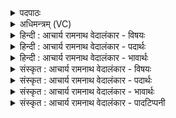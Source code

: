 <details><summary>पदपाठः</summary>

इ꣣न्धे꣢। रा꣡जा꣢꣯। सम्। अ꣣र्यः꣢। न꣡मो꣢꣯भिः। य꣡स्य꣢꣯। प्र꣡ती꣢꣯कम्। आ꣡हु꣢꣯तम्। आ। हु꣣तम्। घृते꣡न꣢। न꣡रः꣢꣯। ह꣣व्ये꣡भिः꣢। ई꣣डते। स꣣बा꣡धः꣢। स꣣। बा꣡धः꣢꣯। आ। अ꣣ग्निः꣢। अ꣡ग्र꣢꣯म्। उ꣣ष꣡सा꣢म्। अ꣣शोचि। ७०।
</details>

<details><summary>अधिमन्त्रम् (VC)</summary>

- अग्निः
- वसिष्ठो मैत्रावरुणिः
- त्रिष्टुप्
- धैवतः
- आग्नेयं काण्डम्
</details>

<details><summary>हिन्दी : आचार्य रामनाथ वेदालंकार - विषयः</summary>

अगले मन्त्र में यज्ञाग्नि के सादृश्य से परमात्माग्नि का विषय वर्णित है।
</details>

<details><summary>हिन्दी : आचार्य रामनाथ वेदालंकार - पदार्थः</summary>

पदार्थान्वयभाषाः -  प्रथम—यज्ञाग्नि के पक्ष में। (अर्यः) हवि-वहन के कर्म का स्वामी (राजा) वेदि में विराजमान यज्ञाग्नि (नमोभिः) सुगन्धित, मधुर, पुष्टिवर्धक और आरोग्यवर्द्धक हवि के अन्नों से (सम् इन्धे) भली-भाँति प्रदीप्त किया जाता है, (यस्य) जिस यज्ञाग्नि का (प्रतीकम्) ज्वाला-रूप मुख (घृतेन) घृत से (आहुतम्) आहुत होता है। (सबाधः) ऋत्विज (नरः) मनुष्य, उस यज्ञाग्नि का (हव्येभिः) हवियों से (ईडते) सत्कार करते हैं। (अग्निः) वह यज्ञाग्नि (उषसाम्) उषाओं के (अग्रम्) सामने (आ अशोचि) चारों ओर यज्ञवेदि में प्रदीप्त किया जाता है ॥ द्वितीय—परमात्मा के पक्ष में। (अर्यः) सबका स्वामी (राजा) सम्राट् परमात्मा (नमोभिः) नमस्कारों द्वारा (सम् इन्धे) हृदय में भली-भाँति प्रकाशित होता है, (यस्य) जिस परमात्मा का (प्रतीकम्) स्वरूप (घृतेन) तेज से (आहुतम्) व्याप्त है। (सबाधः) बाधाओं से आक्रान्त (नरः) मनुष्य (हव्येभिः) आत्म-समर्पण रूप हवियों से, उस परमात्मा की (ईडते) पूजा करते हैं। (अग्निः) वह परमात्मा (उषसाम्) उषाओं के (अग्रम्) आगे (आ अशोचि) उपासकों के हृदय में प्रदीप्त होता है। अभिप्राय यह है कि प्रभात काल में धारणा, ध्यान एवं समाधि के सुगम होने से हृदय में परमेश्वर के तेज का अनुभव सुलभ होता है ॥८॥ इस मन्त्र में श्लेषालङ्कार है। यज्ञाग्नि और परमेश्वराग्नि में उपमानोपमेयभाव व्यङ्ग्य है ॥८॥
</details>

<details><summary>हिन्दी : आचार्य रामनाथ वेदालंकार - भावार्थः</summary>

भावार्थभाषाः -  जैसे यज्ञवेदि में यज्ञाग्नि को हवियों से प्रदीप्त करते हैं, वैसे ही मनुष्यों को चाहिए कि हृदय में परमात्मा को नमस्कारों द्वारा प्रदीप्त करें ॥८॥
</details>

<details><summary>संस्कृत : आचार्य रामनाथ वेदालंकार - विषयः</summary>

अथ यज्ञाग्निसादृश्येन परमात्माग्निविषयमाह।
</details>

<details><summary>संस्कृत : आचार्य रामनाथ वेदालंकार - पदार्थः</summary>

पदार्थान्वयभाषाः -  प्रथमः—यज्ञाग्निपरः। (अर्यः) हविर्वहनकर्मणाम् ईश्वरः। ‘अर्यः स्वामिवैश्ययोः।’ अ० ३।१।३ इत्यनेन स्वाम्यर्थे निपातितः। (राजा) वेद्यां राजमानो यज्ञाग्निः (नमोभिः) सुगन्धिमिष्टपुष्ट्यारोग्यवर्धकैः हविष्यान्नैः। नमः इत्यन्ननाम। निघं० २।७। (सम् इन्धे२) सम्यक् प्रदीप्यते, (यस्य) यज्ञाग्नेः (प्रतीकम्) ज्वालारूपं मुखम् (घृतेन) आज्येन (आहुतम्) प्राप्ताहुति भवतीति शेषः। (सबाधः) ऋत्विजः। सबाध इति ऋत्विङ्नाम। निघं० २।१८ (नरः) मनुष्याः, तम् अग्निम् (हव्येभिः) हविर्भिः (ईडते) सत्कुर्वन्ति। (अग्निः) स यज्ञवह्निः (उषसाम्) उषःकालानाम् (अग्रम्) संमुखम् (आ अशोचि) आ समन्तात् यज्ञवेद्यां प्रदीप्यते। अजी॑जन॒न्त्सू॑र्यं य॒ज्ञम॒ग्निम्। ऋ० ७।७८।३ इत्युषसाम् अग्नेर्जननीरूपेण वर्णनात् ॥ अथ द्वितीयः—परमात्मपरः। (अर्यः) सर्वेषां स्वामी (राजा) सम्राट् परमात्मा (नमोभिः) नमस्कारैः (सम् इन्धे) हृदये सम्यक् प्रकाशते (यस्य) परमात्मनः (प्रतीकम्) स्वरूपम् (घृतेन) तेजसा। तेजो वै घृतम्। तै० सं० २।२।९।४। घृ क्षरणदीप्त्योः। (आहुतम्) व्याप्तं वर्तते। (सबाधः) बाधाभिभूताः। बाधते इति बात्, क्विपि रूपम्, तया सह विद्यमाना; सबाधः। (नरः) मनुष्याः। नृ शब्दस्य प्रथमाबहुवचने रूपम्। तं परमात्माग्निम् (हव्येभिः) हव्यैः, आत्मसमर्पणरूपहविर्भिः (ईडते) पूजयन्ति, बलं याचन्ते वा। ईडते याचन्ति स्तुवन्ति वर्द्धयन्ति पूजयन्तीति वा। निरु० ८।१। (अग्निः) स परमात्मा (उषसाम्) प्रभातवेलानाम् (अग्रम्) अग्रे (आ अशोचि) उपासकानां हृदये प्रदीप्यते। प्रभातकाले धारणाध्यानसमाधीनां सुकरत्वाद् हृदये परमेश्वरदीप्तेरनुभवः सुलभ एवेति भावः ॥८॥ अत्र श्लेषालङ्कारः। यज्ञाग्निपरमेश्वराग्न्योरुपमानोपमेयभावश्च ध्वन्यते ॥८॥
</details>

<details><summary>संस्कृत : आचार्य रामनाथ वेदालंकार - भावार्थः</summary>

भावार्थभाषाः -  यज्ञाग्निर्यज्ञवेद्यां हविर्भिरिव मनुष्यैः परमात्मा हृदये नमस्कारैः प्रदीपनीयः ॥८॥
</details>

<details><summary>संस्कृत : आचार्य रामनाथ वेदालंकार - पादटिप्पनी</summary>

टिप्पणी:   १. ऋ० ७।८।१ अग्निरग्र उषसामशोचि इति पाठः। ऋग्भाष्ये दयानन्दर्षिर्मन्त्रमिमं राजा कीदृशः स्यादिति पक्षे व्याख्यातवान्। २. समिन्धे सम्यक् दीप्यते इत्यर्थः—इति वि०। समिध्यते—इति भ०, सा०।
</details>